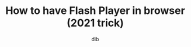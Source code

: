 ---
layout: post
title: "How to have Flash Player in browser (2021 trick)"
permalink: /how-to-have-flash-player-in-browser-trick/
author: "dib"
---